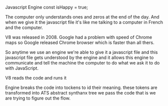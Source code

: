 Javascript Engine
  const isHappy = true;

The computer only understands ones and zeros at the end of the day.
And when we give it the javascript file it's like me talking to a computer in French 
and the computer.

V8 was released in 2008. Google had a problem with speed of Chrome maps so Google released Chrome browser 
which is faster than all thers.

So anytime we use an engine we're able to give it a javascript file and this javascript file gets understood 
by the engine and it allows this engine to communicate and tell the machine the 
computer to do what we ask it to do with JavaScript.

V8 reads the code and runs it

Engine breaks the code into tockens to id their meaning. these tokens are transformed into ATS abstract synthanx tree
we pass the code that is we are trying to figure out the flow.

